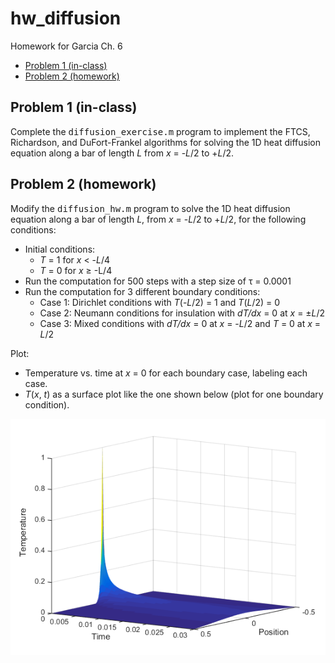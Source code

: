 # hw_diffusion
Homework for Garcia Ch. 6

<div>
  
*   [Problem 1 (in-class)](#2)
*   [Problem 2 (homework)](#3)

</div>

## Problem 1 (in-class)<a name="2"></a>
Complete the <tt>diffusion_exercise.m</tt> program to implement the FTCS, Richardson, and DuFort-Frankel algorithms for solving the 1D heat diffusion equation along a bar of length *L* from *x* = -*L*/2 to +*L*/2. 

## Problem 2 (homework)<a name="3"></a>
Modify the <tt>diffusion_hw.m</tt> program to solve the 1D heat diffusion equation along a bar of length *L*, from *x* = -*L*/2 to +*L*/2, for the following conditions:

 * Initial conditions: 
   * *T* = 1 for *x* < -*L*/4
   * *T* = 0 for *x* ≥ -L/4
 * Run the computation for 500 steps with a step size of τ = 0.0001
 * Run the computation for 3 different boundary conditions:
   * Case 1: Dirichlet conditions with *T*(-*L*/2) = 1 and *T*(*L*/2) = 0
   * Case 2: Neumann conditions for insulation with *dT/dx* = 0 at *x* = ±*L*/2
   * Case 3: Mixed conditions with *dT/dx* = 0 at *x* = -*L*/2 and *T* = 0 at *x* = *L*/2
   
Plot:
 * Temperature vs. time at *x* = 0 for each boundary case, labeling each case.
 * *T*(*x*, *t*) as a surface plot like the one shown below (plot for one boundary condition).  

![Problem 2](Diffusion_surf2.png)
